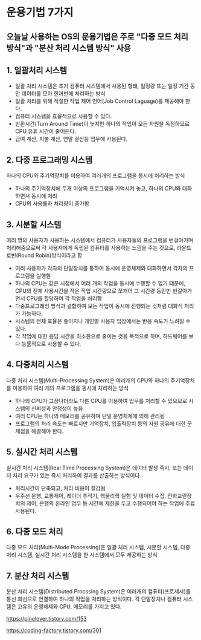 # 운용기법 7가지

## 오늘날 사용하는 OS의 운용기법은 주로 "다중 모드 처리 방식"과 "분산 처리 시스템 방식" 사용

## 1. 일괄처리 시스템
- 일괄 처리 시스템은 초기 컴퓨터 시스템에서 사용된 형태, 일정량 또는 일정 기간 동안 데이터를 모아 한꺼번에 처리하는 방식
- 일괄 처리를 위해 적절한 작업 제어 언어(Job Control Laguage)를 제공해야 한다.
- 컴퓨터 시스템을 효율적으로 사용할 수 있다.
- 반환시간(Turn Around Time)이 늦지만 하나의 작업이 모든 자원을 독점하므로 CPU 유휴 시간이 줄어든다.
- 급여 계산, 지불 계산, 연말 결산등 업무에 사용된다.

## 2. 다중 프로그래밍 시스템
하나의 CPU와 주기억장치를 이용하여 여러개의 프로그램을 동시에 처리하는 방식
- 하나의 주기억장치에 두개 이상의 프로그램을 기억시켜 놓고, 하나의 CPU와 대화 하면서 동시에 처리
- CPU의 사용률과 처리량이 증가함

## 3. 시분할 시스템
여러 명의 사용자가 사용하는 시스템에서 컴퓨터가 사용자들의 프로그램을 번걸아가며 처리해줌으로써 각 사용자에게 독립된 컴퓨터를 사용하는 느낌을 주는 것으로, 라운드 로빈(Round Robin)방식이라고 함
- 여러 사용자가 각자의 단말장치를 통하여 동시에 운영체제와 대화하면서 각자의 프로그램을 실행함
- 하나의 CPU는 같은 시점에서 여러 개의 작업을 동시에 수행할 수 없기 떄문에, CPU의 전체 사용시간을 작은 작업 시간량으로 쪼개어 그 시간량 동안만 번갈아가면서 CPU를 할당하여 각 작업을 처리함
- 다중프로그래밍 방식과 결합하여 모든 작업이 동시에 진행되는 것처럼 대화식 처리가 가능하다.
- 시스템의 전체 효율은 좋아지나 개인별 사용자 입장에서는 반응 속도가 느려질 수 있다.
- 각 작업에 대한 응답 시간을 최소한으로 줄이는 것을 목적으로 하며, 하드웨어를 보다 능률적으로 사용할 수 있다.

## 4. 다중처리 시스템
다중 처리 시스템(Multi-Processing System)은 여러개의 CPU와 하나의 주기억장치를 이용하여 여러 개의 프로그램을 동시에 처리하는 방식
- 하나의 CPU가 고장나더라도 다른 CPU를 이용하여 업무를 처리할 수 있으므로 시스템의 신뢰성과 안정성이 높음
- 여러 CPU는 하나의 메모리를 공유하며 단일 운영체제에 의해 관리됨
- 프로그램의 처리 속도는 빠르지만 기억장치, 입출력장치 등의 자원 공유에 대한 문제점을 해결해야 한다.

## 5. 실시간 처리 시스템
실시간 처리 시스템(Real Time Processing System)은 데이터 발생 즉시, 또는 데이터 처리 요구가 있는 즉시 처리하여 결과를 산출하는 방식이다.
- 처리시간이 단축되고, 처리 비용이 절감됨
- 우주선 운행, 교통제어, 레이더 추적기, 핵물리학 실험 및 데이터 수집, 전화교란장치의 제어, 은행의 온라인 업무 등 시간에 제한을 두고 수행되어야 하는 작업에 주료 사용된다.

## 6. 다중 모드 처리
다중 모드 처리(Multi-Mode Processing)은 일괄 처리 시스템, 시분할 시스템, 다중 처리 시스템, 실시간 처리 시스템을 한 시스템에서 모두 제공하는 방식

## 7. 분산 처리 시스템
분산 처리 시스템(Distributed Procssing System)은 여러개의 컴퓨터(프로세서)를 통신 회선으로 연결하여 하나의 작업을 처리하는 방식이다. 각 단말장치나 컴퓨터 시스템은 고유의 운영체제와 CPU, 메모리를 가지고 있다.


https://pinelover.tistory.com/153

https://coding-factory.tistory.com/301
